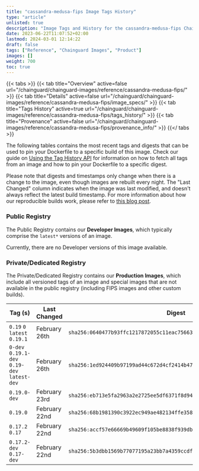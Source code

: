 ```yaml
---
title: "cassandra-medusa-fips Image Tags History"
type: "article"
unlisted: true
description: "Image Tags and History for the cassandra-medusa-fips Chainguard Image"
date: 2023-06-22T11:07:52+02:00
lastmod: 2024-03-01 12:14:22
draft: false
tags: ["Reference", "Chainguard Images", "Product"]
images: []
weight: 700
toc: true
---
```


{{< tabs >}}
{{< tab title="Overview" active=false url="/chainguard/chainguard-images/reference/cassandra-medusa-fips/" >}}
{{< tab title="Details" active=false url="/chainguard/chainguard-images/reference/cassandra-medusa-fips/image_specs/" >}}
{{< tab title="Tags History" active=true url="/chainguard/chainguard-images/reference/cassandra-medusa-fips/tags_history/" >}}
{{< tab title="Provenance" active=false url="/chainguard/chainguard-images/reference/cassandra-medusa-fips/provenance_info/" >}}
{{</ tabs >}}

The following tables contains the most recent tags and digests that can be used to pin your Dockerfile to a specific build of this image. Check our guide on [Using the Tag History API](/chainguard/chainguard-images/using-the-tag-history-api/) for information on how to fetch all tags from an image and how to pin your Dockerfile to a specific digest.

Please note that digests and timestamps only change when there is a change to the image, even though images are rebuilt every night. The "Last Changed" column indicates when the image was last modified, and doesn't always reflect the latest build timestamp. For more information about how our reproducible builds work, please refer to [this blog post](https://www.chainguard.dev/unchained/reproducing-chainguards-reproducible-image-builds).

### Public Registry
The Public Registry contains our **Developer Images**, which typically comprise the `latest*` versions of an image.

Currently, there are no Developer versions of this image available.

### Private/Dedicated Registry
The Private/Dedicated Registry contains our **Production Images**, which include all versioned tags of an image and special images that are not available in the public registry (including FIPS images and other custom builds).

| Tag (s)                                       | Last Changed  | Digest                                                                    |
|-----------------------------------------------|---------------|---------------------------------------------------------------------------|
|  `0.19` `0` `latest` `0.19.1`                 | February 26th | `sha256:0640477b93ffc1217872055c11eac75663bafe69154d4d6d62900356f2e5bc37` |
|  `0-dev` `0.19.1-dev` `0.19-dev` `latest-dev` | February 26th | `sha256:1ed924409b97199ad44c672d4cf2414b4718c30f477de4ce7b0efe0045eded61` |
|  `0.19.0-dev`                                 | February 23rd | `sha256:eb713e5fa2963a2e2725ee5df6371f8d94a4d0a4746350b88571767c8273505f` |
|  `0.19.0`                                     | February 22nd | `sha256:68b1981390c3922ec949ae482134ffe358721b35abca0ba901aa16fc5116216a` |
|  `0.17.2` `0.17`                              | February 22nd | `sha256:accf57e66669b49609f105be8838f939dbd141ea5fe175c8e0f649e31bcae58e` |
|  `0.17.2-dev` `0.17-dev`                      | February 22nd | `sha256:5b3dbb1569b77077195a23bb7a4359ccdf7d081453e6b06eee223a392eccddbf` |

